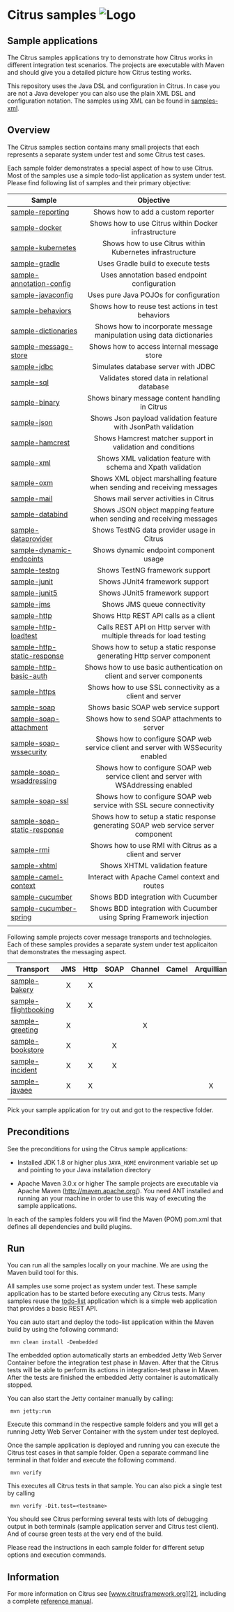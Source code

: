 Citrus samples ![Logo][1]
==============

Sample applications
---------

The Citrus samples applications try to demonstrate how Citrus works in
different integration test scenarios. The projects are executable with Maven
and should give you a detailed picture how Citrus testing works.

This repository uses the Java DSL and configuration in Citrus. In case you are not a Java developer you can also use the plain
XML DSL and configuration notation. The samples using XML can be found in [samples-xml][5].

Overview
---------

The Citrus samples section contains many small projects that each represents a separate system under test and
some Citrus test cases.

Each sample folder demonstrates a special aspect of how to use Citrus. Most of the samples use a simple todo-list application as
system under test. Please find following list of samples and their primary objective:

| Sample                                | Objective |
|---------------------------------------|:---------:|
| [sample-reporting](sample-reporting)| Shows how to add a custom reporter |
| [sample-docker](sample-docker)| Shows how to use Citrus within Docker infrastructure |
| [sample-kubernetes](sample-kubernetes)| Shows how to use Citrus within Kubernetes infrastructure |
| [sample-gradle](sample-gradle)| Uses Gradle build to execute tests |
| [sample-annotation-config](sample-annotation-config)| Uses annotation based endpoint configuration |
| [sample-javaconfig](sample-javaconfig)| Uses pure Java POJOs for configuration |
| [sample-behaviors](sample-behaviors)| Shows how to reuse test actions in test behaviors |
| [sample-dictionaries](sample-dictionaries)| Shows how to incorporate message manipulation using data dictionaries |
| [sample-message-store](sample-message-store)| Shows how to access internal message store |
| [sample-jdbc](sample-jdbc)| Simulates database server with JDBC |
| [sample-sql](sample-sql)| Validates stored data in relational database |
| [sample-binary](sample-binary)| Shows binary message content handling in Citrus |
| [sample-json](sample-json)| Shows Json payload validation feature with JsonPath validation |
| [sample-hamcrest](sample-hamcrest)| Shows Hamcrest matcher support in validation and conditions |
| [sample-xml](sample-xml)| Shows XML validation feature with schema and Xpath validation |
| [sample-oxm](sample-oxm)| Shows XML object marshalling feature when sending and receiving messages |
| [sample-mail](sample-mail)| Shows mail server activities in Citrus |
| [sample-databind](sample-databind)| Shows JSON object mapping feature when sending and receiving messages |
| [sample-dataprovider](sample-dataprovider)| Shows TestNG data provider usage in Citrus |
| [sample-dynamic-endpoints](sample-dynamic-endpoints)| Shows dynamic endpoint component usage |
| [sample-testng](sample-testng)| Shows TestNG framework support |
| [sample-junit](sample-junit)| Shows JUnit4 framework support |
| [sample-junit5](sample-junit5)| Shows JUnit5 framework support |
| [sample-jms](sample-jms)| Shows JMS queue connectivity |
| [sample-http](sample-http)| Shows Http REST API calls as a client |
| [sample-http-loadtest](sample-http-loadtest)| Calls REST API on Http server with multiple threads for load testing |
| [sample-http-static-response](sample-http-static-response)| Shows how to setup a static response generating Http server component |
| [sample-http-basic-auth](sample-http-basic-auth)| Shows how to use basic authentication on client and server components |
| [sample-https](sample-https)| Shows how to use SSL connectivity as a client and server |
| [sample-soap](sample-soap)| Shows basic SOAP web service support |
| [sample-soap-attachment](sample-soap-attachment)| Shows how to send SOAP attachments to server |
| [sample-soap-wssecurity](sample-soap-wssecurity)| Shows how to configure SOAP web service client and server with WSSecurity enabled |
| [sample-soap-wsaddressing](sample-soap-wsaddressing)| Shows how to configure SOAP web service client and server with WSAddressing enabled |
| [sample-soap-ssl](sample-soap-ssl)| Shows how to configure SOAP web service with SSL secure connectivity |
| [sample-soap-static-response](sample-soap-static-response)| Shows how to setup a static response generating SOAP web service server component |
| [sample-rmi](sample-rmi)| Shows how to use RMI with Citrus as a client and server |
| [sample-xhtml](sample-xhtml)| Shows XHTML validation feature |
| [sample-camel-context](sample-camel-context)| Interact with Apache Camel context and routes |
| [sample-cucumber](sample-cucumber)| Shows BDD integration with Cucumber |
| [sample-cucumber-spring](sample-cucumber-spring)| Shows BDD integration with Cucumber using Spring Framework injection |
|                                       |           |

Following sample projects cover message transports and technologies. Each of these samples provides a separate system under test applicaiton
that demonstrates the messaging aspect.

| Transport                                    | JMS | Http | SOAP | Channel | Camel | Arquillian | JDBC | SYNC | ASYNC |
|----------------------------------------------|:---:|:----:|:----:|:-------:|:-----:|:----------:|:----:|:----:|:-----:|
| [sample-bakery](sample-bakery)               |  X  |  X   |      |         |       |            |      |  X   |   X   |
| [sample-flightbooking](sample-flightbooking) |  X  |  X   |      |         |       |            |  X   |      |   X   |
| [sample-greeting](sample-greeting)           |  X  |      |      |    X    |       |            |      |  X   |   X   |
| [sample-bookstore](sample-bookstore)         |  X  |      |  X   |         |       |            |      |  X   |       |
| [sample-incident](sample-incident)           |  X  |  X   |  X   |         |       |            |      |  X   |   X   |
| [sample-javaee](sample-javaee)               |  X  |  X   |      |         |       |     X      |      |  X   |   X   |
|                                              |     |      |      |         |       |            |      |      |       |

Pick your sample application for try out and got to the respective folder.

Preconditions
---------

See the preconditions for using the Citrus sample applications:

* Installed JDK 1.8 or higher plus `JAVA_HOME` environment variable set
up and pointing to your Java installation directory

* Apache Maven 3.0.x or higher
The sample projects are executable via Apache Maven (http://maven.apache.org/). You need
ANT installed and running an your machine in order to use this way of executing the
sample applications.

In each of the samples folders you will find the Maven (POM) pom.xml that defines all dependencies and build plugins.

Run
---------

You can run all the samples locally on your machine. We are using the Maven build tool for this.

All samples use some project as system under test. These sample application has to be started before executing any Citrus tests.
Many samples reuse the [todo-list](todo-app) application which is a simple web application that provides a basic REST API. 

You can auto start and deploy the todo-list application within the Maven build by using the following command:

     mvn clean install -Dembedded
    
The embedded option automatically starts an embedded Jetty Web Server Container before the integration test phase in Maven. After that
the Citrus tests will be able to perform its actions in integration-test phase in Maven. After the tests are finished the embedded Jetty 
container is automatically stopped.

You can also start the Jetty container manually by calling:

     mvn jetty:run

Execute this command in the respective sample folders and you will get a running Jetty Web Server Container with the system under test deployed.

Once the sample application is deployed and running you can execute the Citrus test cases in that sample folder.
Open a separate command line terminal in that folder and execute the following command.

     mvn verify

This executes all Citrus tests in that sample. You can also pick a single test by calling 

     mvn verify -Dit.test=<testname>
    
You should see Citrus performing several tests with lots of debugging output in both terminals (sample application server
and Citrus test client). And of course green tests at the very end of the build.

Please read the instructions in each sample folder for different setup options and execution commands.

Information
---------

For more information on Citrus see [www.citrusframework.org][2], including
a complete [reference manual][3].

 [1]: https://www.citrusframework.org/img/brand-logo.png "Citrus"
 [2]: https://www.citrusframework.org
 [3]: https://www.citrusframework.org/reference/html/
 [4]: https://github.com/christophd/citrus
 [5]: https://github.com/christophd/citrus-samples-xml
